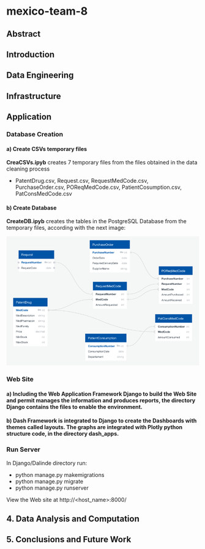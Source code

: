# mexico-team-8
## Abstract
## Introduction
## Data Engineering
## Infrastructure
## Application
### Database Creation
#### a) Create CSVs temporary files

**CreaCSVs.ipyb** creates 7 temporary files from the files obtained in the data cleaning process
- PatentDrug.csv, Request.csv, RequestMedCode.csv, PurchaseOrder.csv, POReqMedCode.csv, PatientCosumption.csv, PatConsMedCode.csv

#### b) Create Database

**CreateDB.ipyb** creates the tables in the PostgreSQL Database from the temporary files, according with the next image:

![alt text](CreateCSVsDB/DB%20design.png "Database")

### Web Site
#### a) Including the Web Application Framework Django to build the Web Site and permit manages the information and produces reports, the directory Django contains the files to enable the environment.

#### b) Dash Framework is integrated to Django to create the Dashboards with themes called layouts. The graphs are integrated with Plotly python structure code, in the directory dash_apps.

### Run Server

In Django/Dalinde directory run:
- python manage.py makemigrations
- python manage.py migrate
- python manage.py runserver

View the Web site at http://<host_name>:8000/

## 4. Data Analysis and Computation
## 5. Conclusions and Future Work
